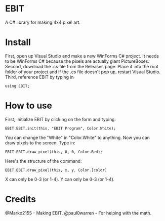 # EBIT
A C# library for making 4x4 pixel art.

# Install
First, open up Visual Studio and make a new WinForms C# project. It needs to be WinForms C# because the pixels are actually giant PictureBoxes.
Second, download the .cs file from the Releases page. Place it into the root folder of your project and if the .cs file doesn't pop up, restart Visual Studio.
Third, reference EBIT by typing in
```
using EBIT;
```

# How to use
First, initialize EBIT by clicking on the form and typing:
```
EBIT.EBIT.init(this, "EBIT Program", Color.White);
```
You can change the "White" in "Color.White" to anything.
Now you can draw pixels to the screen.
Type in:
```
EBIT.EBIT.draw_pixel(this, 0, 0, Color.Red);
```
Here's the structure of the command:
```
EBIT.EBIT.draw_pixel(this, x, y, Color.[color]
```
X can only be 0-3 (or 1-4).
Y can only be 0-3 (or 1-4).

# Credits
@Marko2155 - Making EBIT.
@paul0warren - For helping with the math.

